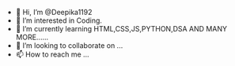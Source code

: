- 👋 Hi, I’m @Deepika1192
- 👀 I’m interested in Coding.
- 🌱 I’m currently learning HTML,CSS,JS,PYTHON,DSA AND MANY MORE......
- 💞️ I’m looking to collaborate on ...
- 📫 How to reach me ...

<!---
Deepika1192/Deepika1192 is a ✨ special ✨ repository because its `README.md` (this file) appears on your GitHub profile.
You can click the Preview link to take a look at your changes.
---
Hello , I am working on Zomato Clone using HTML and CSS.
